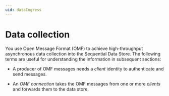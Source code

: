 ```yaml
---
uid: dataIngress
---
```


# Data collection

You use Open Message Format (OMF) to achieve high-throughput asynchronous data collection
into the Sequential Data Store. The following terms are useful for understanding the information
in subsequent sections:

- A producer of OMF messages needs a *client* identity to authenticate and send messages.

- An *OMF connection* takes the OMF messages from one or more *clients* and forwards them to the data store.
